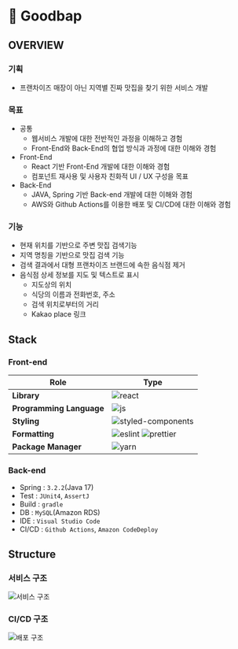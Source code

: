 # 🍚 Goodbap

## OVERVIEW

### 기획

- 프랜차이즈 매장이 아닌 지역별 진짜 맛집을 찾기 위한 서비스 개발

### 목표

- 공통
  - 웹서비스 개발에 대한 전반적인 과정을 이해하고 경험
  - Front-End와 Back-End의 협업 방식과 과정에 대한 이해와 경험
- Front-End
  - React 기반 Front-End 개발에 대한 이해와 경험
  - 컴포넌트 재사용 및 사용자 친화적 UI / UX 구성을 목표
- Back-End
  - JAVA, Spring 기반 Back-end 개발에 대한 이해와 경험
  - AWS와 Github Actions를 이용한 배포 및 CI/CD에 대한 이해와 경험

### 기능

- 현재 위치를 기반으로 주변 맛집 검색기능
- 지역 명칭을 기반으로 맛집 검색 기능
- 검색 결과에서 대형 프랜차이즈 브랜드에 속한 음식점 제거
- 음식점 상세 정보를 지도 및 텍스트로 표시
  - 지도상의 위치
  - 식당의 이름과 전화번호, 주소
  - 검색 위치로부터의 거리
  - Kakao place 링크

## Stack

### Front-end

| Role                        | Type                                                                                                                                                                                                               |
| --------------------------- | ------------------------------------------------------------------------------------------------------------------------------------------------------------------------------------------------------------------ |
| <b>Library</b>              | ![react](https://img.shields.io/badge/React-20232A?style=for-the-badge&logo=react&logoColor=61DAFB)                                                                                                                |
| <b>Programming Language</b> | ![js](https://img.shields.io/badge/JavaScript-F7DF1E?style=for-the-badge&logo=JavaScript&logoColor=white)                                                                                                          |
| <b>Styling</b>              | ![styled-components](https://img.shields.io/badge/styled--components-DB7093?style=for-the-badge&logo=styled-components&logoColor=white)                                                                            |
| <b>Formatting</b>           | ![eslint](https://img.shields.io/badge/eslint-3A33D1?style=for-the-badge&logo=eslint&logoColor=white) ![prettier](https://img.shields.io/badge/prettier-1A2C34?style=for-the-badge&logo=prettier&logoColor=F7BA3E) |
| <b>Package Manager</b>      | ![yarn](https://img.shields.io/badge/Yarn-2C8EBB?style=for-the-badge&logo=yarn&logoColor=white)                                                                                                                    |

### Back-end

- Spring : `3.2.2`(Java 17)
- Test : `JUnit4`, `AssertJ`
- Build : `gradle`
- DB : `MySQL`(Amazon RDS)
- IDE : `Visual Studio Code`
- CI/CD : `Github Actions`, `Amazon CodeDeploy`

## Structure

### 서비스 구조

![서비스 구조](https://github.com/Goodbap/.github/assets/67535039/76625537-cdd9-42af-9c45-ef8449425e4c)

### CI/CD 구조

![배포 구조](https://github.com/Goodbap/.github/assets/67535039/975e0ba5-6e4b-4172-8086-602b7d22716b)
